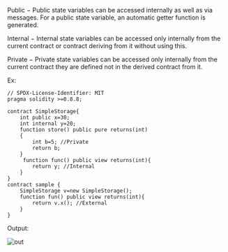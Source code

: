 
Public − Public state variables can be accessed internally as well as via messages. For a public state variable, an automatic getter function is generated.

Internal − Internal state variables can be accessed only internally from the current contract or contract deriving from it without using this.

Private − Private state variables can be accessed only internally from the current contract they are defined not in the derived contract from it.

Ex:

    // SPDX-License-Identifier: MIT
    pragma solidity >=0.8.8;

    contract SimpleStorage{
        int public x=30;
        int internal y=20;
        function store() public pure returns(int)
        {
            int b=5; //Private
            return b;
        }
         function func() public view returns(int){
            return y; //Internal
        }
    }
    contract sample {
        SimpleStorage v=new SimpleStorage();
        function fun() public view returns(int){
            return v.x(); //External
        }
    }
    
 Output:
 
 ![out](https://user-images.githubusercontent.com/111358462/235451951-5d9ea0fe-55c9-4d68-97cc-29d08a6359c7.png)
